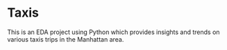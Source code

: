 # Taxis
This is an EDA project using Python which provides insights and trends on various taxis trips in the Manhattan area. 
